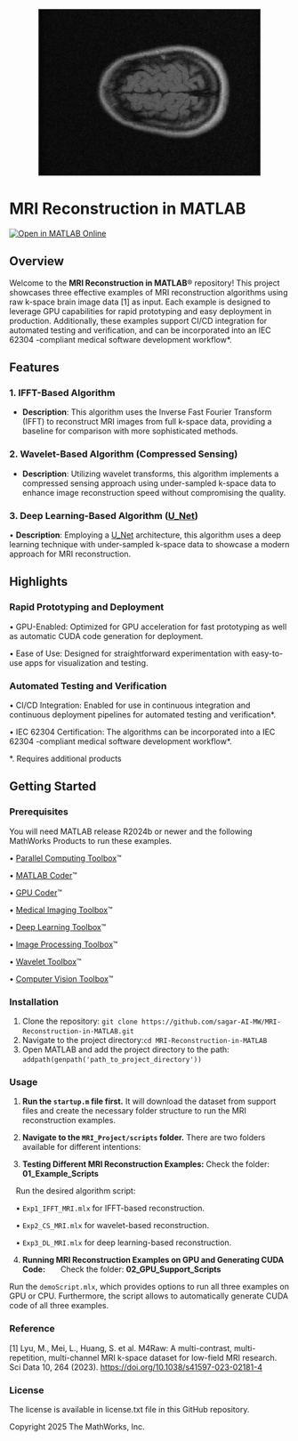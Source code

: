 
<p align="center">
  <img src="animation.gif" alt="MRI Volume" width="400" height="300">
</p>

# MRI Reconstruction in MATLAB
[![Open in MATLAB Online](https://www.mathworks.com/images/responsive/global/open-in-matlab-online.svg)](https://matlab.mathworks.com/open/github/v1?repo=mathworks/MRI-Reconstruction-in-MATLAB&file=MRI_Project/Scripts/02_GPU_Support_Scripts/demoScript.mlx)

## Overview

Welcome to the **MRI Reconstruction in MATLAB**&reg;  repository! This project showcases three effective examples of MRI reconstruction algorithms using raw k-space brain image data [1] as input. Each example is designed to leverage GPU capabilities for rapid prototyping and easy deployment in production. Additionally, these examples support CI/CD integration for automated testing and verification, and can be incorporated into an IEC 62304 -compliant medical software development workflow*.

## Features

### 1. IFFT-Based Algorithm

- **Description**: This algorithm uses the Inverse Fast Fourier Transform (IFFT) to reconstruct MRI images from full k-space data, providing a baseline for comparison with more sophisticated methods.

### 2. Wavelet-Based Algorithm (Compressed Sensing)

- **Description**: Utilizing wavelet transforms, this algorithm implements a compressed sensing approach using under-sampled k-space data to enhance image reconstruction speed without compromising the quality.

### 3. Deep Learning-Based Algorithm ([U_Net](https://www.mathworks.com/help/releases/R2025a/vision/ref/unet.html))

• **Description**: Employing a [U_Net](https://www.mathworks.com/help/releases/R2025a/vision/ref/unet.html) architecture, this algorithm uses a deep learning technique with under-sampled k-space data to showcase a modern approach for MRI reconstruction.

## Highlights

### Rapid Prototyping and Deployment
•	GPU-Enabled: Optimized for GPU acceleration for fast prototyping as well as automatic CUDA code generation for deployment.

•	Ease of Use: Designed for straightforward experimentation with easy-to-use apps for visualization and testing.

### Automated Testing and Verification
•	CI/CD Integration: Enabled for use in continuous integration and continuous deployment pipelines for automated testing and verification*.

• IEC 62304 Certification: The algorithms can be incorporated into a IEC 62304 -compliant medical software development workflow*.

*. Requires additional products

## Getting Started


### Prerequisites


You will need MATLAB release R2024b  or newer and the following MathWorks Products to run these examples.


• [Parallel Computing Toolbox](https://www.mathworks.com/products/parallel-computing.html)&trade;

• [MATLAB Coder](https://www.mathworks.com/products/matlab-coder.html)&trade;

• [GPU Coder](https://www.mathworks.com/products/gpu-coder.html)&trade;

• [Medical Imaging Toolbox](https://www.mathworks.com/products/medical-imaging.html)&trade;

• [Deep Learning Toolbox](https://www.mathworks.com/products/deep-learning.html)&trade;

• [Image Processing Toolbox](https://www.mathworks.com/products/image-processing.html)&trade;

• [Wavelet Toolbox](https://www.mathworks.com/products/wavelet.html)&trade;

• [Computer Vision Toolbox](https://www.mathworks.com/products/computer-vision.html)&trade;


### Installation
1. Clone the repository:
`git clone https://github.com/sagar-AI-MW/MRI-Reconstruction-in-MATLAB.git`
2. Navigate to the project directory:`cd MRI-Reconstruction-in-MATLAB`
3. Open MATLAB and add the project directory to the path: `addpath(genpath('path_to_project_directory'))`


### Usage

1. **Run the `startup.m` file first.** It will download the dataset from support files and create the necessary folder structure to run the MRI reconstruction examples.

2. **Navigate to the `MRI_Project/scripts` folder.** There are two folders available for different intentions:

3. **Testing Different MRI Reconstruction Examples:**  Check the folder: **01_Example_Scripts**

   Run the desired algorithm script:

   • `Exp1_IFFT_MRI.mlx` for IFFT-based reconstruction.

   • `Exp2_CS_MRI.mlx` for wavelet-based reconstruction.

   • `Exp3_DL_MRI.mlx` for deep learning-based reconstruction.

4. **Running MRI Reconstruction Examples on GPU and Generating CUDA Code:**
   
   Check the folder: **02_GPU_Support_Scripts**

Run the `demoScript.mlx`, which provides options to run all three examples on GPU or CPU. Furthermore, the script allows to automatically generate CUDA code of all three examples.


### Reference

[1] Lyu, M., Mei, L., Huang, S. et al. M4Raw: A multi-contrast, multi-repetition, multi-channel MRI k-space dataset for low-field MRI research. Sci Data 10, 264 (2023). https://doi.org/10.1038/s41597-023-02181-4


### License
The license is available in license.txt file in this GitHub repository.

Copyright 2025 The MathWorks, Inc.
